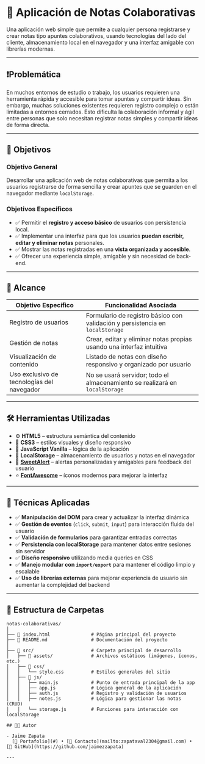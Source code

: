 # 📒 Aplicación de Notas Colaborativas

Una aplicación web simple que permite a cualquier persona registrarse y crear notas tipo apuntes colaborativos, usando tecnologías del lado del cliente, almacenamiento local en el navegador y una interfaz amigable con librerías modernas.

---

## ❗️Problemática

En muchos entornos de estudio o trabajo, los usuarios requieren una herramienta rápida y accesible para tomar apuntes y compartir ideas. Sin embargo, muchas soluciones existentes requieren registro complejo o están limitadas a entornos cerrados. Esto dificulta la colaboración informal y ágil entre personas que solo necesitan registrar notas simples y compartir ideas de forma directa.

---

## 🎯 Objetivos

### Objetivo General
Desarrollar una aplicación web de notas colaborativas que permita a los usuarios registrarse de forma sencilla y crear apuntes que se guarden en el navegador mediante `localStorage`.

### Objetivos Específicos

- ✅ Permitir el **registro y acceso básico** de usuarios con persistencia local.
- ✅ Implementar una interfaz para que los usuarios **puedan escribir, editar y eliminar notas** personales.
- ✅ Mostrar las notas registradas en una **vista organizada y accesible**.
- ✅ Ofrecer una experiencia simple, amigable y sin necesidad de back-end.

---

## 📌 Alcance

| Objetivo Específico                                      | Funcionalidad Asociada                                                                 |
|----------------------------------------------------------|----------------------------------------------------------------------------------------|
| Registro de usuarios                                     | Formulario de registro básico con validación y persistencia en `localStorage`         |
| Gestión de notas                                         | Crear, editar y eliminar notas propias usando una interfaz intuitiva                  |
| Visualización de contenido                               | Listado de notas con diseño responsivo y organizado por usuario                       |
| Uso exclusivo de tecnologías del navegador               | No se usará servidor; todo el almacenamiento se realizará en `localStorage`           |

---

## 🛠️ Herramientas Utilizadas

- ⚙️ **HTML5** – estructura semántica del contenido
- 🎨 **CSS3** – estilos visuales y diseño responsivo
- 🧠 **JavaScript Vanilla** – lógica de la aplicación
- 💾 **LocalStorage** – almacenamiento de usuarios y notas en el navegador
- 💬 **[SweetAlert](https://sweetalert2.github.io/)** – alertas personalizadas y amigables para feedback del usuario
- ⭐ **[FontAwesome](https://fontawesome.com/)** – íconos modernos para mejorar la interfaz

---

## 🧪 Técnicas Aplicadas

- ✅ **Manipulación del DOM** para crear y actualizar la interfaz dinámica
- ✅ **Gestión de eventos** (`click`, `submit`, `input`) para interacción fluida del usuario
- ✅ **Validación de formularios** para garantizar entradas correctas
- ✅ **Persistencia con localStorage** para mantener datos entre sesiones sin servidor
- ✅ **Diseño responsivo** utilizando media queries en CSS
- ✅ **Manejo modular con `import/export`** para mantener el código limpio y escalable
- ✅ **Uso de librerías externas** para mejorar experiencia de usuario sin aumentar la complejidad del backend

---

## 📁 Estructura de Carpetas

```plaintext
notas-colaborativas/
│
├── 📄 index.html               # Página principal del proyecto
├── 📄 README.md                # Documentación del proyecto
│
├── 📁 src/                     # Carpeta principal de desarrollo
│   ├── 📁 assets/              # Archivos estáticos (imágenes, íconos, etc.)
│   ├── 📁 css/
│   │   └── style.css          # Estilos generales del sitio
│   ├── 📁 js/
│   │   ├── main.js            # Punto de entrada principal de la app
│   │   ├── app.js             # Lógica general de la aplicación
│   │   ├── auth.js            # Registro y validación de usuarios
│   │   ├── notes.js           # Lógica para gestionar las notas (CRUD)
│   │   └── storage.js         # Funciones para interacción con localStorage

## 👨‍💻 Autor

- Jaime Zapata  
  [💼 Portafolio](#) • [📧 Contacto](mailto:zapataval2304@gmail.com) • [🐙 GitHub](https://github.com/jaimezzapata)

---